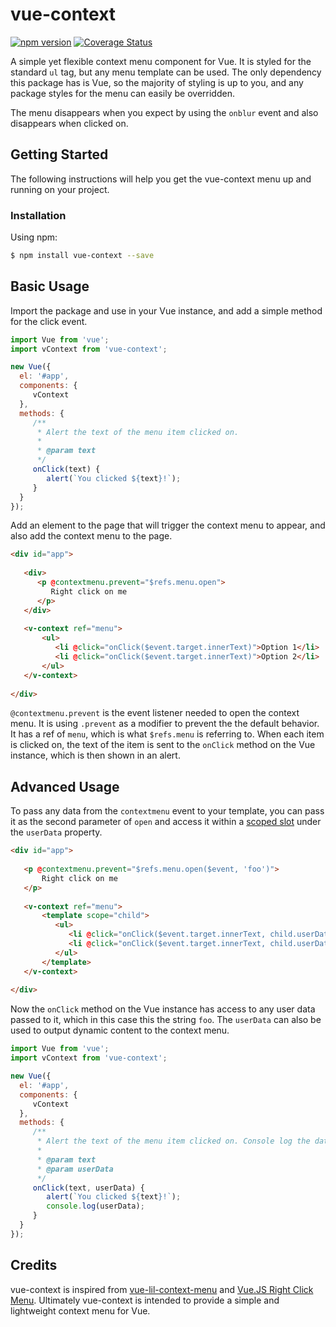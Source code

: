 # vue-context

[![npm version](https://badge.fury.io/js/vue-context.svg)](https://www.npmjs.org/package/vue-context)
[![Coverage Status](https://coveralls.io/repos/github/rawilk/vue-context/badge.svg?branch=master)](https://coveralls.io/github/rawilk/vue-context?branch=master)

A simple yet flexible context menu component for Vue. It is styled for the standard `ul` tag, but any menu template can be used.
The only dependency this package has is Vue, so the majority of styling is up to you, and any package styles for the menu
can easily be overridden.

The menu disappears when you expect by using the `onblur` event and also disappears when clicked on.

## Getting Started

The following instructions will help you get the vue-context menu up and running on your project.

### Installation

Using npm:
```bash
$ npm install vue-context --save
```

## Basic Usage

Import the package and use in your Vue instance, and add a simple method for the click event.

```js
import Vue from 'vue';
import vContext from 'vue-context';

new Vue({
  el: '#app',
  components: {
     vContext
  },
  methods: {
     /**
      * Alert the text of the menu item clicked on.
      *
      * @param text
      */
     onClick(text) {
        alert(`You clicked ${text}!`);
     }
  }
});
```

Add an element to the page that will trigger the context menu to appear, and also add the context menu to the page.

```html
<div id="app">
   
   <div>
      <p @contextmenu.prevent="$refs.menu.open">
         Right click on me
      </p>
   </div>
   
   <v-context ref="menu">
       <ul>
          <li @click="onClick($event.target.innerText)">Option 1</li>
          <li @click="onClick($event.target.innerText)">Option 2</li>
       </ul>
   </v-context>
   
</div>
```

`@contextmenu.prevent` is the event listener needed to open the context menu. It is using `.prevent` as a modifier to prevent the
the default behavior. It has a ref of `menu`, which is what `$refs.menu` is referring to. When each item is clicked on, the text of
the item is sent to the `onClick` method on the Vue instance, which is then shown in an alert.

## Advanced Usage

To pass any data from the `contextmenu` event to your template, you can pass it as the second parameter of `open` and
access it within a [scoped slot](https://vuejs.org/v2/guide/components.html#Scoped-Slots) under the `userData` property.

```html
<div id="app">
   
   <p @contextmenu.prevent="$refs.menu.open($event, 'foo')">
       Right click on me
   </p>
   
   <v-context ref="menu">
       <template scope="child">
          <ul>
             <li @click="onClick($event.target.innerText, child.userData)">Option 1</li>
             <li @click="onClick($event.target.innerText, child.userData)">Option 2</li>
          </ul>
       </template>
   </v-context>
   
</div>
```

Now the `onClick` method on the Vue instance has access to any user data passed to it, which in this case this the string `foo`. The
`userData` can also be used to output dynamic content to the context menu.

```js
import Vue from 'vue';
import vContext from 'vue-context';

new Vue({
  el: '#app',
  components: {
     vContext
  },
  methods: {
     /**
      * Alert the text of the menu item clicked on. Console log the data sent from the menu.
      *
      * @param text
      * @param userData
      */
     onClick(text, userData) {
        alert(`You clicked ${text}!`);
        console.log(userData);
     }
  }
});
```

## Credits

vue-context is inspired from [vue-lil-context-menu](https://github.com/timwis/vue-lil-context-menu) 
and [Vue.JS Right Click Menu](http://vuejsexamples.com/vue-js-right-click-menu/). Ultimately vue-context is intended
to provide a simple and lightweight context menu for Vue.
